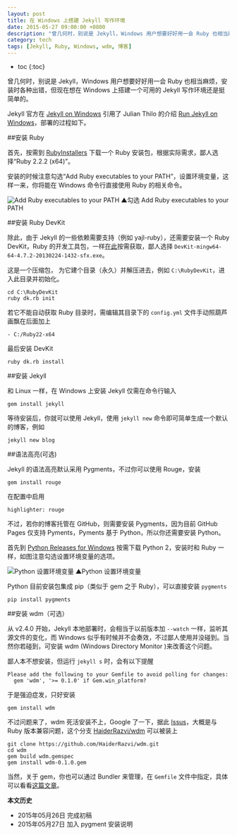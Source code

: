 ```yaml
---
layout: post
title: 在 Windows 上搭建 Jekyll 写作环境
date: 2015-05-27 09:00:00 +0800
description: "曾几何时，别说是 Jekyll，Windows 用户想要好好用一会 Ruby 也相当麻烦，安装时各种出错，但现在想在 Windows 上搭建一个可用的 Jekyll 写作环境还是挺简单的。"
category: tech
tags: [Jekyll, Ruby, Windows, wdm, 博客]
---
```


* toc
{:toc}

曾几何时，别说是 Jekyll，Windows 用户想要好好用一会 Ruby 也相当麻烦，安装时各种出错，但现在想在 Windows 上搭建一个可用的 Jekyll 写作环境还是挺简单的。

Jekyll 官方在 [Jekyll on Windows](http://jekyllrb.com/docs/windows/) 引用了 Julian Thilo 的介绍 [Run Jekyll on Windows](http://jekyll-windows.juthilo.com/)，部署的过程如下。

##安装 Ruby 

首先，按需到 [RubyInstallers](http://rubyinstaller.org/downloads) 下载一个 Ruby 安装包，根据实际需求，鄙人选择“Ruby 2.2.2 (x64)”。
 
安装的时候注意勾选“Add Ruby executables to your PATH”，设置环境变量，这样一来，你将能在 Windows 命令行直接使用 Ruby 的相关命令。

![Add Ruby executables to your PATH]({{site.IMG_PATH}}/run-jekyll-on-windows-01.png)
▲勾选 Add Ruby executables to your PATH
 
##安装 Ruby DevKit

除此，由于 Jekyll 的一些依赖需要支持（例如 yajl-ruby），还需要安装一个 Ruby DevKit，Ruby  的开发工具包，一样[在此](http://rubyinstaller.org/downloads)按需获取，鄙人选择 `DevKit-mingw64-64-4.7.2-20130224-1432-sfx.exe`。
 
这是一个压缩包， 为它建个目录（永久）并解压进去，例如 `C:\RubyDevKit`，进入此目录并初始化。

    cd C:\RubyDevKit
    ruby dk.rb init

若它不能自动获取 Ruby 目录时，需编辑其目录下的 `config.yml` 文件手动照葫芦画飘在后面加上

    - C:/Ruby22-x64

最后安装 DevKit

    ruby dk.rb install

##安装 Jekyll

和 Linux 一样，在 Windows 上安装 Jekyll 仅需在命令行输入

    gem install jekyll

等待安装后，你就可以使用 Jekyll，使用 `jekyll new` 命令即可简单生成一个默认的博客，例如

    jekyll new blog

##语法高亮(可选)

Jekyll 的语法高亮默认采用 Pygments，不过你可以使用 Rouge，安装

    gem install rouge

在配置中启用

    highlighter: rouge

不过，若你的博客托管在 GitHub，则需要安装 Pygments，因为目前 GitHub Pages 仅支持 Pyments，Pyments 基于 Python，所以你还需要安装 Python。

首先到 [Python Releases for Windows](https://www.python.org/downloads/windows/) 按需下载 Python 2，安装时和 Ruby 一样，如图注意勾选设置环境变量的选项。

![Python 设置环境变量]({{site.IMG_PATH}}/run-jekyll-on-windows-02.png)
▲Python 设置环境变量

Python 目前安装包集成 pip（类似于 gem 之于 Ruby），可以直接安装 `pygments`

    pip install pygments

##安装 wdm（可选）

从 v2.4.0 开始，Jekyll 本地部署时，会相当于以前版本加 `--watch` 一样，监听其源文件的变化，而 Windows 似乎有时候并不会奏效，不过鄙人使用并没碰到。当然你若碰到，可安装 wdm (Windows Directory Monitor )来改善这个问题。

鄙人本不想安装，但运行 `jekyll s` 时，会有以下提醒

    Please add the following to your Gemfile to avoid polling for changes:   
      gem 'wdm', '>= 0.1.0' if Gem.win_platform?


于是强迫症发，只好安装

    gem install wdm

不过问题来了，wdm 死活安装不上，Google 了一下，据此 [Issus](https://github.com/Maher4Ever/wdm/issues/18)，大概是与 Ruby 版本兼容问题，这个分支 [HaiderRazvi/wdm](https://github.com/HaiderRazvi/wdm) 可以被装上

    git clone https://github.com/HaiderRazvi/wdm.git
    cd wdm
    gem build wdm.gemspec
    gem install wdm-0.1.0.gem

当然，关于 gem，你也可以通过 Bundler 来管理，在 `Gemfile` 文件中指定，具体可以看看[这篇文章](http://blog.leanote.com/post/551ab4c438f41114e80014af)。

**本文历史**

* 2015年05月26日 完成初稿
* 2015年05月27日 加入 pygment 安装说明
